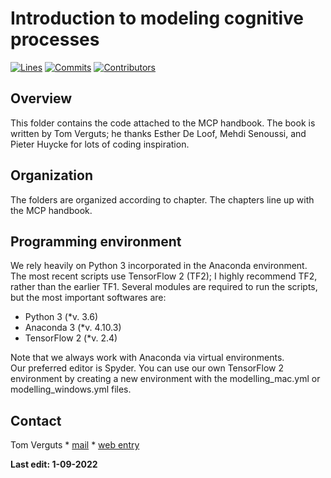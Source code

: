 # Introduction to modeling cognitive processes

[![Lines](https://img.shields.io/tokei/lines/github/CogComNeuroSci/modeling-master?style=plastic?color=yellowgreen)](https://img.shields.io/tokei/lines/github/CogComNeuroSci/modeling-master?style=plastic?color=yellowgreen)
[![Commits](https://img.shields.io/github/last-commit/CogComNeuroSci/modeling-master?style=plastic)](https://img.shields.io/github/last-commit/CogComNeuroSci/modeling-master?style=plastic)
[![Contributors](https://img.shields.io/github/contributors/CogComNeuroSci/modeling-master?style=plastic)](https://img.shields.io/github/contributors/CogComNeuroSci/modeling-master?style=plastic)


## Overview

This folder contains the code attached to the MCP handbook. The book is written by Tom Verguts; he thanks Esther De Loof, Mehdi Senoussi, and Pieter Huycke for lots of coding inspiration.

## Organization

The folders are organized according to chapter. The chapters line up with the MCP handbook.


## Programming environment   

We rely heavily on Python 3 incorporated in the Anaconda environment. The most recent scripts use TensorFlow 2 (TF2); I highly recommend TF2, rather than the earlier TF1. Several modules are required to run the scripts, but the most important softwares are:

- Python 3 (*v. 3.6)
- Anaconda 3 (*v. 4.10.3)
- TensorFlow 2 (*v. 2.4)

Note that we always work with Anaconda via virtual environments.   
Our preferred editor is Spyder. You can use our own TensorFlow 2 environment by creating a new environment with the modelling_mac.yml or modelling_windows.yml files.

## Contact

Tom Verguts
    * [mail](mailto:Tom.Verguts@UGent.be)
    * [web entry](https://www.cogcomneurosci.com/about/#principal-investigator)

[Lab website]: https://cogcomneurosci.com/

**Last edit: 1-09-2022**

